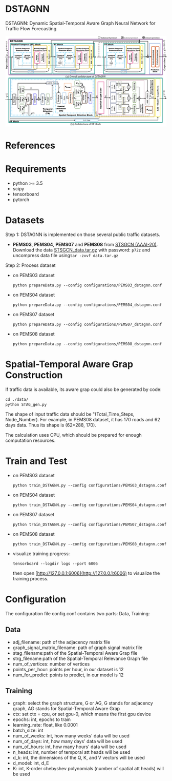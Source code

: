 # DSTAGNN

DSTAGNN: Dynamic Spatial-Temporal Aware Graph Neural Network for Traffic Flow Forecasting

![model architecture](fig/DSTAGNN.png)

# References


# Requirements

+ python >= 3.5
+ scipy
+ tensorboard
+ pytorch

# Datasets

Step 1: DSTAGNN is implemented on those several public traffic datasets.
- **PEMS03**, **PEMS04**, **PEMS07** and **PEMS08** from [STSGCN (AAAI-20)](https://github.com/Davidham3/STSGCN).
Download the data [STSGCN_data.tar.gz](https://pan.baidu.com/s/1ZPIiOM__r1TRlmY4YGlolw) with password: `p72z` and uncompress data file using`tar -zxvf data.tar.gz` 

Step 2: Process dataset

- on PEMS03 dataset

  ```shell
  python prepareData.py --config configurations/PEMS03_dstagnn.conf
  ```

- on PEMS04 dataset

  ```shell
  python prepareData.py --config configurations/PEMS04_dstagnn.conf
  ```
  
- on PEMS07 dataset

  ```shell
  python prepareData.py --config configurations/PEMS07_dstagnn.conf
  ```
  
- on PEMS08 dataset

  ```shell
  python prepareData.py --config configurations/PEMS08_dstagnn.conf
  ```

# Spatial-Temporal Aware Grap Construction
If traffic data is available, its aware grap could also be generated by code:
```
cd ./data/
python STAG_gen.py
```
The shape of input traffic data should be "(Total_Time_Steps, Node_Number). For example, in PEMS08 dataset, it has 170 roads and 62 days data. Thus its shape is (62*288, 170). 

The calculation uses CPU, which should be prepared for enough computation resources.


# Train and Test

- on PEMS03 dataset  
  
  ```shell   
  python train_DSTAGNN.py --config configurations/PEMS03_dstagnn.conf   
  ```

- on PEMS04 dataset  
  
  ```shell   
  python train_DSTAGNN.py --config configurations/PEMS04_dstagnn.conf   
  ```

- on PEMS07 dataset  
  
  ```shell   
  python train_DSTAGNN.py --config configurations/PEMS07_dstagnn.conf   
  ```

- on PEMS08 dataset

  ```shell
  python train_DSTAGNN.py --config configurations/PEMS08_dstagnn.conf
  ```

- visualize training progress:
  ```
  tensorboard --logdir logs --port 6006
  ```
  then open [http://127.0.0.1:6006](http://127.0.0.1:6006) to visualize the training process.


# Configuration

The configuration file config.conf contains two parts: Data, Training:

## Data

+ adj_filename: path of the adjacency matrix file
+ graph_signal_matrix_filename: path of graph signal matrix file
+ stag_filename:path of the Spatial-Temporal Aware Grap file
+ strg_filename:path of the Spatial-Temporal Relevance Graph file
+ num_of_vertices: number of vertices
+ points_per_hour: points per hour, in our dataset is 12
+ num_for_predict: points to predict, in our model is 12

## Training

+ graph: select the graph structure, G or AG, G stands for adjacency graph, AG stands for Spatial-Temporal Aware Grap
+ ctx: set ctx = cpu, or set gpu-0, which means the first gpu device
+ epochs: int, epochs to train
+ learning_rate: float, like 0.0001
+ batch_size: int
+ num_of_weeks: int, how many weeks' data will be used
+ num_of_days: int, how many days' data will be used
+ num_of_hours: int, how many hours' data will be used
+ n_heads: int, number of temporal att heads will be used
+ d_k: int, the dimensions of the Q, K, and V vectors will be used
+ d_model: int, d_E
+ K: int, K-order chebyshev polynomials (number of spatial att heads) will be used
